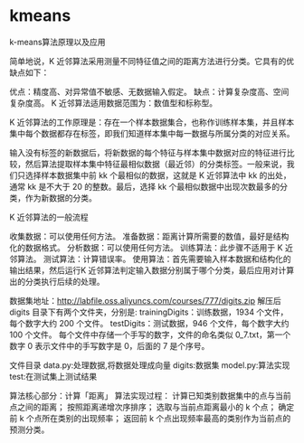 # kmeans
k-means算法原理以及应用

简单地说，K 近邻算法采用测量不同特征值之间的距离方法进行分类。它具有的优缺点如下：

优点：精度高、对异常值不敏感、无数据输入假定。
缺点：计算复杂度高、空间复杂度高。
K 近邻算法适用数据范围为：数值型和标称型。

K 近邻算法的工作原理是：存在一个样本数据集合，也称作训练样本集，并且样本集中每个数据都存在标签，即我们知道样本集中每一数据与所属分类的对应关系。

输入没有标签的新数据后，将新数据的每个特征与样本集中数据对应的特征进行比较，然后算法提取样本集中特征最相似数据（最近邻）的分类标签。一般来说，我们只选择样本数据集中前 kk 个最相似的数据，这就是 K 近邻算法中 kk 的出处，通常 kk 是不大于 20 的整数。最后，选择 kk 个最相似数据中出现次数最多的分类，作为新数据的分类。

K 近邻算法的一般流程

收集数据：可以使用任何方法。
准备数据：距离计算所需要的数值，最好是结构化的数据格式。
分析数据：可以使用任何方法。
训练算法：此步骤不适用于 K 近邻算法。
测试算法：计算错误率。
使用算法：首先需要输入样本数据和结构化的输出结果，然后运行K 近邻算法判定输入数据分别属于哪个分类，最后应用对计算出的分类执行后续的处理。

数据集地址：http://labfile.oss.aliyuncs.com/courses/777/digits.zip
解压后digits 目录下有两个文件夹，分别是:
trainingDigits：训练数据，1934 个文件，每个数字大约 200 个文件。
testDigits：测试数据，946 个文件，每个数字大约 100 个文件。
每个文件中存储一个手写的数字，文件的命名类似 0_7.txt，第一个数字 0 表示文件中的手写数字是 0，后面的 7 是个序号。

文件目录
data.py:处理数据,将数据处理成向量
digits:数据集
model.py:算法实现
test:在测试集上测试结果

算法核心部分：计算「距离」
算法实现过程：
计算已知类别数据集中的点与当前点之间的距离；
按照距离递增次序排序；
选取与当前点距离最小的 k 个点；
确定前 k 个点所在类别的出现频率；
返回前 k 个点出现频率最高的类别作为当前点的预测分类。
